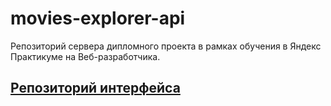 # movies-explorer-api
Репозиторий сервера дипломного проекта  в рамках обучения в Яндекс Практикуме на Веб-разработчика.

## [Репозиторий интерфейса](https://github.com/BaturinSS/movies-explorer-frontend)
